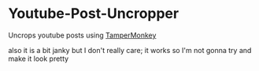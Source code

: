 # Youtube-Post-Uncropper
Uncrops youtube posts using [TamperMonkey](https://www.tampermonkey.net/)

also it is a bit janky but I don't really care; it works so I'm not gonna try and make it look pretty
